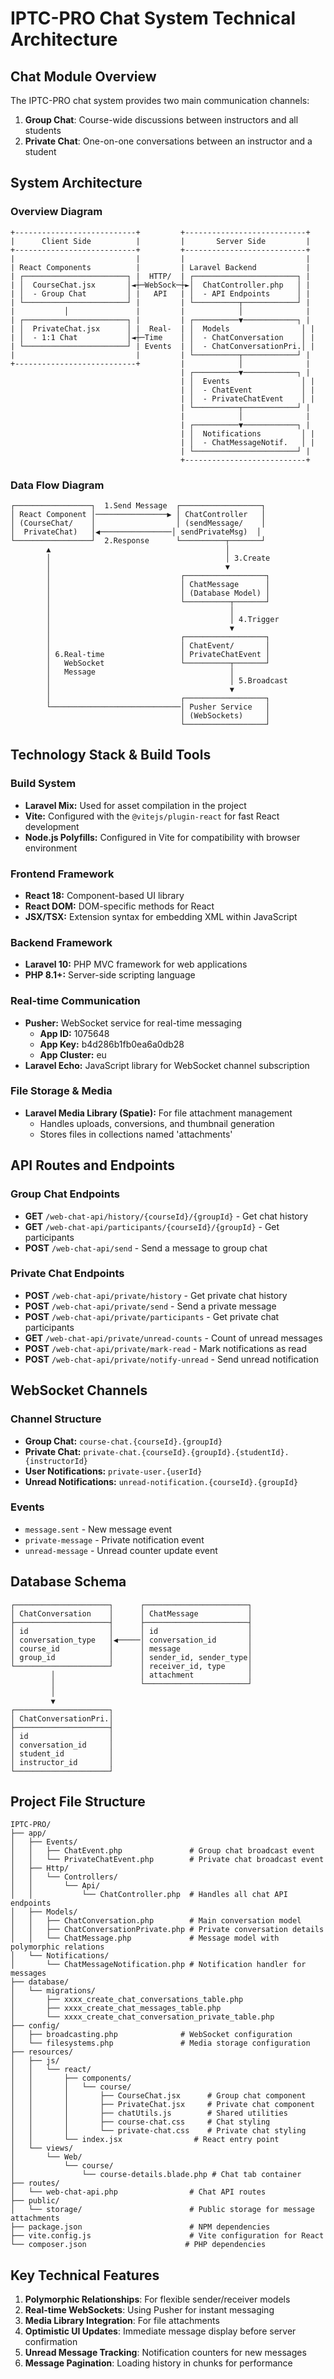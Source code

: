 # IPTC-PRO Chat System Technical Architecture

## Chat Module Overview

The IPTC-PRO chat system provides two main communication channels:

1. **Group Chat**: Course-wide discussions between instructors and all students
2. **Private Chat**: One-on-one conversations between an instructor and a student

## System Architecture

### Overview Diagram

```
+---------------------------+         +---------------------------+
|      Client Side          |         |       Server Side         |
+---------------------------+         +---------------------------+
|                           |         |                           |
| React Components          |         | Laravel Backend           |
| ┌───────────────────────┐ |  HTTP/  | ┌───────────────────────┐ |
| │  CourseChat.jsx       │◄┼─WebSock─┼►│  ChatController.php   │ |
| │  - Group Chat         │ |   API   | │  - API Endpoints      │ |
| └───────────────────────┘ |         | └──────────┬────────────┘ |
|           │               |         |            │              |
| ┌───────────────────────┐ |         | ┌──────────▼────────────┐ |
| │  PrivateChat.jsx      │ |  Real-  | │  Models                │ |
| │  - 1:1 Chat           │◄┼─Time    │ │  - ChatConversation    │ |
| └───────────────────────┘ | Events  | │  - ChatConversationPri.│ |
|                           |         | └──────────┬────────────┘ |
+---------------------------+         |            │              |
                                      | ┌──────────▼────────────┐ |
                                      | │  Events                │ |
                                      | │  - ChatEvent           │ |
                                      | │  - PrivateChatEvent    │ |
                                      | └──────────┬────────────┘ |
                                      |            │              |
                                      | ┌──────────▼────────────┐ |
                                      | │  Notifications         │ |
                                      | │  - ChatMessageNotif.   │ |
                                      | └───────────────────────┘ |
                                      +---------------------------+
```

### Data Flow Diagram

```
┌─────────────────┐  1.Send Message  ┌──────────────────┐
│ React Component │────────────────▶ │ ChatController   │
│ (CourseChat/    │                  │ (sendMessage/    │
│  PrivateChat)   │◀────────────────│ sendPrivateMsg)  │
└─────────────────┘  2.Response      └──────────┬───────┘
        ▲                                       │
        │                                       │ 3.Create
        │                                       ▼
        │                             ┌──────────────────┐
        │                             │ ChatMessage      │
        │                             │ (Database Model) │
        │                             └──────────┬───────┘
        │                                        │
        │                                        │ 4.Trigger
        │                                        ▼
        │                             ┌──────────────────┐
        │                             │ ChatEvent/       │
        │ 6.Real-time                 │ PrivateChatEvent │
        │   WebSocket                 └──────────┬───────┘
        │   Message                              │
        │                                        │ 5.Broadcast
        │                                        ▼
        │                             ┌──────────────────┐
        └─────────────────────────────│ Pusher Service   │
                                      │ (WebSockets)     │
                                      └──────────────────┘
```

## Technology Stack & Build Tools

### Build System
- **Laravel Mix:** Used for asset compilation in the project
- **Vite:** Configured with the `@vitejs/plugin-react` for fast React development
- **Node.js Polyfills:** Configured in Vite for compatibility with browser environment

### Frontend Framework
- **React 18:** Component-based UI library
- **React DOM:** DOM-specific methods for React
- **JSX/TSX:** Extension syntax for embedding XML within JavaScript

### Backend Framework
- **Laravel 10:** PHP MVC framework for web applications
- **PHP 8.1+:** Server-side scripting language

### Real-time Communication
- **Pusher:** WebSocket service for real-time messaging
  - **App ID:** 1075648
  - **App Key:** b4d286b1fb0ea6a0db28
  - **App Cluster:** eu
- **Laravel Echo:** JavaScript library for WebSocket channel subscription

### File Storage & Media
- **Laravel Media Library (Spatie):** For file attachment management
  - Handles uploads, conversions, and thumbnail generation
  - Stores files in collections named 'attachments'

## API Routes and Endpoints

### Group Chat Endpoints
- **GET** `/web-chat-api/history/{courseId}/{groupId}` - Get chat history
- **GET** `/web-chat-api/participants/{courseId}/{groupId}` - Get participants
- **POST** `/web-chat-api/send` - Send a message to group chat

### Private Chat Endpoints
- **POST** `/web-chat-api/private/history` - Get private chat history
- **POST** `/web-chat-api/private/send` - Send a private message
- **POST** `/web-chat-api/private/participants` - Get private chat participants
- **GET** `/web-chat-api/private/unread-counts` - Count of unread messages
- **POST** `/web-chat-api/private/mark-read` - Mark notifications as read
- **POST** `/web-chat-api/private/notify-unread` - Send unread notification

## WebSocket Channels

### Channel Structure
- **Group Chat:** `course-chat.{courseId}.{groupId}`
- **Private Chat:** `private-chat.{courseId}.{groupId}.{studentId}.{instructorId}`
- **User Notifications:** `private-user.{userId}`
- **Unread Notifications:** `unread-notification.{courseId}.{groupId}`

### Events
- `message.sent` - New message event
- `private-message` - Private notification event
- `unread-message` - Unread counter update event

## Database Schema

```
┌─────────────────────┐      ┌───────────────────────┐
│ ChatConversation    │      │ ChatMessage           │
├─────────────────────┤      ├───────────────────────┤
│ id                  │      │ id                    │
│ conversation_type   │◀─────│ conversation_id       │
│ course_id           │      │ message               │
│ group_id            │      │ sender_id, sender_type│
└─────────────────────┘      │ receiver_id, type     │
         │                   │ attachment            │
         │                   └───────────────────────┘
         │
         ▼
┌─────────────────────┐
│ ChatConversationPri.│
├─────────────────────┤
│ id                  │
│ conversation_id     │
│ student_id          │
│ instructor_id       │
└─────────────────────┘
```

## Project File Structure

```
IPTC-PRO/
├── app/
│   ├── Events/
│   │   ├── ChatEvent.php               # Group chat broadcast event
│   │   └── PrivateChatEvent.php        # Private chat broadcast event
│   ├── Http/
│   │   └── Controllers/
│   │       └── Api/
│   │           └── ChatController.php  # Handles all chat API endpoints
│   ├── Models/
│   │   ├── ChatConversation.php        # Main conversation model
│   │   ├── ChatConversationPrivate.php # Private conversation details 
│   │   └── ChatMessage.php             # Message model with polymorphic relations
│   └── Notifications/
│       └── ChatMessageNotification.php # Notification handler for messages
├── database/
│   └── migrations/
│       ├── xxxx_create_chat_conversations_table.php
│       ├── xxxx_create_chat_messages_table.php
│       └── xxxx_create_chat_conversation_private_table.php
├── config/
│   ├── broadcasting.php              # WebSocket configuration
│   └── filesystems.php               # Media storage configuration
├── resources/
│   ├── js/
│   │   └── react/
│   │       ├── components/
│   │       │   └── course/
│   │       │       ├── CourseChat.jsx      # Group chat component
│   │       │       ├── PrivateChat.jsx     # Private chat component
│   │       │       ├── chatUtils.js        # Shared utilities
│   │       │       ├── course-chat.css     # Chat styling
│   │       │       └── private-chat.css    # Private chat styling
│   │       └── index.jsx                # React entry point
│   └── views/
│       └── Web/
│           └── course/
│               └── course-details.blade.php # Chat tab container
├── routes/
│   └── web-chat-api.php                # Chat API routes
├── public/
│   └── storage/                        # Public storage for message attachments
├── package.json                        # NPM dependencies
├── vite.config.js                      # Vite configuration for React
└── composer.json                      # PHP dependencies
```

## Key Technical Features

1. **Polymorphic Relationships**: For flexible sender/receiver models
2. **Real-time WebSockets**: Using Pusher for instant messaging
3. **Media Library Integration**: For file attachments
4. **Optimistic UI Updates**: Immediate message display before server confirmation
5. **Unread Message Tracking**: Notification counters for new messages
6. **Message Pagination**: Loading history in chunks for performance

